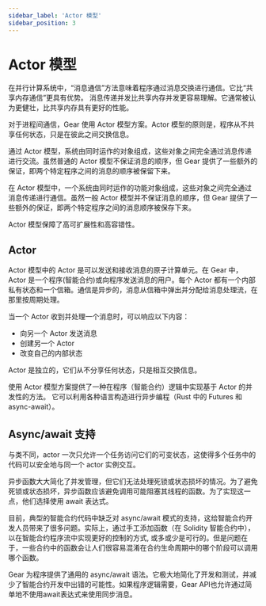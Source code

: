 ```yaml
---
sidebar_label: 'Actor 模型'
sidebar_position: 3
---
```


# Actor 模型

在并行计算系统中，“消息通信”方法意味着程序通过消息交换进行通信。它比“共享内存通信”更具有优势。 消息传递并发比共享内存并发更容易理解。它通常被认为更健壮，比共享内存具有更好的性能。

对于进程间通信，Gear 使用 Actor 模型方案。Actor 模型的原则是，程序从不共享任何状态，只是在彼此之间交换信息。

通过 Actor 模型，系统由同时运作的对象组成，这些对象之间完全通过消息传递进行交流。虽然普通的 Actor 模型不保证消息的顺序，但 Gear 提供了一些额外的保证，即两个特定程序之间的消息的顺序被保留下来。

在 Actor 模型中，一个系统由同时运作的功能对象组成，这些对象之间完全通过消息传递进行通信。虽然一般 Actor 模型并不保证消息的顺序，但 Gear 提供了一些额外的保证，即两个特定程序之间的消息顺序被保存下来。

Actor 模型保障了高可扩展性和高容错性。

## Actor

Actor 模型中的 Actor 是可以发送和接收消息的原子计算单元。在 Gear 中，Actor 是一个程序(智能合约)或向程序发送消息的用户。每个 Actor 都有一个内部私有状态和一个信箱。通信是异步的，消息从信箱中弹出并分配给消息处理流，在那里按周期处理。

当一个 Actor 收到并处理一个消息时，可以响应以下内容：

- 向另一个 Actor 发送消息
- 创建另一个 Actor
- 改变自己的内部状态

Actor 是独立的，它们从不分享任何状态，只是相互交换信息。

使用 Actor 模型方案提供了一种在程序（智能合约）逻辑中实现基于 Actor 的并发性的方法。 它可以利用各种语言构造进行异步编程（Rust 中的 Futures 和 async-await）。

## Async/await 支持

与类不同，actor 一次只允许一个任务访问它们的可变状态，这使得多个任务中的代码可以安全地与同一个 actor 实例交互。

异步函数大大简化了并发管理，但它们无法处理死锁或状态损坏的情况。为了避免死锁或状态损坏，异步函数应该避免调用可能阻塞其线程的函数。为了实现这一点，他们选择使用 await 表达式。

目前，典型的智能合约代码中缺乏对 async/await 模式的支持，这给智能合约开发人员带来了很多问题。实际上，通过手工添加函数（在 Solidity 智能合约中），以在智能合约程序流中实现更好的控制的方式, 或多或少是可行的。但是问题在于，一些合约中的函数会让人们很容易混淆在合约生命周期中的哪个阶段可以调用哪个函数。

Gear 为程序提供了通用的 async/await 语法。它极大地简化了开发和测试，并减少了智能合约开发中出错的可能性。如果程序逻辑需要，Gear API也允许通过简单地不使用await表达式来使用同步消息。